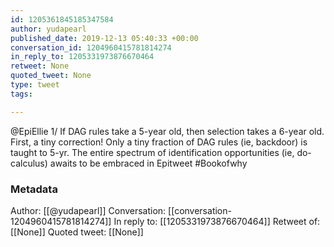 ```yaml
---
id: 1205361845185347584
author: yudapearl
published_date: 2019-12-13 05:40:33 +00:00
conversation_id: 1204960415781814274
in_reply_to: 1205331973876670464
retweet: None
quoted_tweet: None
type: tweet
tags:

---
```


@EpiEllie 1/ If DAG rules take a 5-year old, then selection takes a 6-year old. First, a tiny correction! Only a tiny fraction of DAG rules (ie, backdoor) is taught to 5-yr. The entire spectrum of identification opportunities (ie, do-calculus) awaits to be embraced in Epitweet #Bookofwhy

### Metadata

Author: [[@yudapearl]]
Conversation: [[conversation-1204960415781814274]]
In reply to: [[1205331973876670464]]
Retweet of: [[None]]
Quoted tweet: [[None]]
